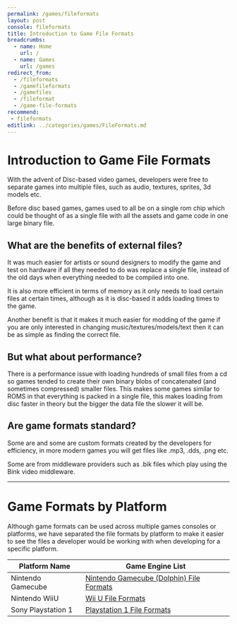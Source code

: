 ```yaml
---
permalink: /games/fileformats
layout: post
console: fileformats
title: Introduction to Game File Formats
breadcrumbs:
  - name: Home
    url: /
  - name: Games
    url: /games
redirect_from:
  - /fileformats
  - /gamefileformats
  - /gamefiles
  - /fileformat
  - /game-file-formats
recommend:
 - fileformats
editlink: ../categories/games/FileFormats.md
---
```


# Introduction to Game File Formats
With the advent of Disc-based video games, developers were free to separate games into multiple files, such as audio, textures, sprites, 3d models etc.

Before disc based games, games used to all be on a single rom chip which could be thought of as a single file with all the assets and game code in one large binary file.

## What are the benefits of external files?
It was much easier for artists or sound designers to modify the game and test on hardware if all they needed to do was replace a single file, instead of the old days when everything needed to be compiled into one.

It is also more efficient in terms of memory as it only needs to load certain files at certain times, although as it is disc-based it adds loading times to the game.

Another benefit is that it makes it much easier for modding of the game if you are only interested in changing music/textures/models/text then it can be as simple as finding the correct file.

## But what about performance?
There is a performance issue with loading hundreds of small files from a cd so games tended to create their own binary blobs of concatenated (and sometimes compressed) smaller files.
This makes some games similar to ROMS in that everything is packed in a single file, this makes loading from disc faster in theory but the bigger the data file the slower it will be.

## Are game formats standard?
Some are and some are custom formats created by the developers for efficiency, in more modern games you will get files like .mp3, .dds, .png etc.

Some are from middleware providers such as .bik files which play using the Bink video middleware.

---
# Game Formats by Platform 
Although game formats can be used across multiple games consoles or platforms, we have separated the file formats by platform to make it easier to see the files a developer would be working with when developing for a specific platform.

Platform Name | Game Engine List
---|---
Nintendo Gamecube | [Nintendo Gamecube (Dolphin) File Formats](https://www.retroreversing.com/gamecube-file-formats)
Nintendo WiiU | [Wii U File Formats](https://www.retroreversing.com/WiiUFileFormats)
Sony Playstation 1 | [Playstation 1 File Formats](https://www.retroreversing.com/ps1-file-formats)


